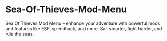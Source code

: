 # Sea-Of-Thieves-Mod-Menu
Sea Of Thieves Mod Menu – enhance your adventure with powerful mods and features like ESP, speedhack, and more. Sail smarter, fight harder, and rule the seas.
